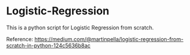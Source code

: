 # Logistic-Regression
This is a python script for Logistic Regression from scratch.

Reference: https://medium.com/@martinpella/logistic-regression-from-scratch-in-python-124c5636b8ac
